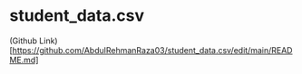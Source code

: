 # student_data.csv
(Github Link)[https://github.com/AbdulRehmanRaza03/student_data.csv/edit/main/README.md]
